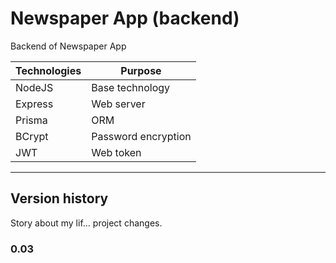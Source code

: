 # **Newspaper App (backend)**

Backend of Newspaper App

| Technologies | Purpose |
|---|---|
| NodeJS | Base technology |
| Express | Web server |
| Prisma | ORM |
| BCrypt | Password encryption |
| JWT | Web token |

---

## **Version history**

Story about my lif... project changes.

### **0.03**
